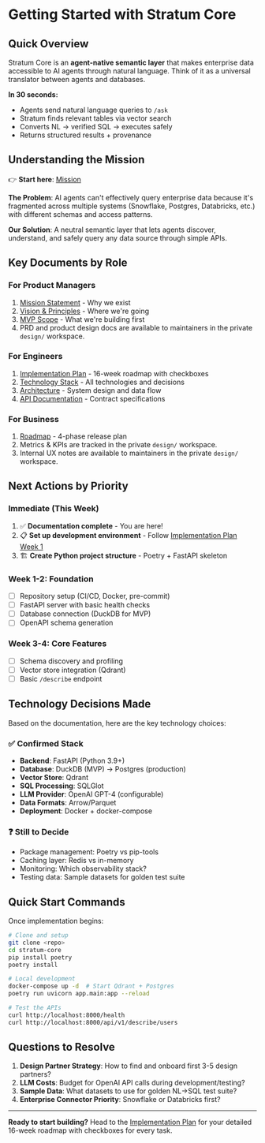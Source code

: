 # Getting Started with Stratum Core

## Quick Overview

Stratum Core is an **agent-native semantic layer** that makes enterprise data accessible to AI agents through natural language. Think of it as a universal translator between agents and databases.

**In 30 seconds:**
- Agents send natural language queries to `/ask`
- Stratum finds relevant tables via vector search
- Converts NL → verified SQL → executes safely
- Returns structured results + provenance

## Understanding the Mission

👉 **Start here**: [Mission](./mission-statement.md)

**The Problem**: AI agents can't effectively query enterprise data because it's fragmented across multiple systems (Snowflake, Postgres, Databricks, etc.) with different schemas and access patterns.

**Our Solution**: A neutral semantic layer that lets agents discover, understand, and safely query any data source through simple APIs.

## Key Documents by Role

### For Product Managers
1. [Mission Statement](./mission-statement.md) - Why we exist
2. [Vision & Principles](./vision.md) - Where we're going  
3. [MVP Scope](./mvp-scope.md) - What we're building first
4. PRD and product design docs are available to maintainers in the private `design/` workspace.

### For Engineers  
1. [Implementation Plan](./implementation-plan.md) - 16-week roadmap with checkboxes
2. [Technology Stack](./tech-stack.md) - All technologies and decisions
3. [Architecture](./architecture.md) - System design and data flow
4. [API Documentation](./api.md) - Contract specifications

### For Business
1. [Roadmap](./roadmap.md) - 4-phase release plan
2. Metrics & KPIs are tracked in the private `design/` workspace.
3. Internal UX notes are available to maintainers in the private `design/` workspace.

## Next Actions by Priority

### Immediate (This Week)
1. ✅ **Documentation complete** - You are here!
2. 📋 **Set up development environment** - Follow [Implementation Plan Week 1](./implementation-plan.md#week-1-2-project-setup)
3. 🏗️ **Create Python project structure** - Poetry + FastAPI skeleton

### Week 1-2: Foundation
- [ ] Repository setup (CI/CD, Docker, pre-commit)
- [ ] FastAPI server with basic health checks
- [ ] Database connection (DuckDB for MVP)
- [ ] OpenAPI schema generation

### Week 3-4: Core Features
- [ ] Schema discovery and profiling
- [ ] Vector store integration (Qdrant)
- [ ] Basic `/describe` endpoint

## Technology Decisions Made

Based on the documentation, here are the key technology choices:

### ✅ **Confirmed Stack**
- **Backend**: FastAPI (Python 3.9+)
- **Database**: DuckDB (MVP) → Postgres (production)  
- **Vector Store**: Qdrant
- **SQL Processing**: SQLGlot
- **LLM Provider**: OpenAI GPT-4 (configurable)
- **Data Formats**: Arrow/Parquet
- **Deployment**: Docker + docker-compose

### ❓ **Still to Decide**
- Package management: Poetry vs pip-tools
- Caching layer: Redis vs in-memory
- Monitoring: Which observability stack?
- Testing data: Sample datasets for golden test suite

## Quick Start Commands

Once implementation begins:

```bash
# Clone and setup
git clone <repo>
cd stratum-core
pip install poetry
poetry install

# Local development
docker-compose up -d  # Start Qdrant + Postgres
poetry run uvicorn app.main:app --reload

# Test the APIs
curl http://localhost:8000/health
curl http://localhost:8000/api/v1/describe/users
```

## Questions to Resolve

1. **Design Partner Strategy**: How to find and onboard first 3-5 design partners?
2. **LLM Costs**: Budget for OpenAI API calls during development/testing?
3. **Sample Data**: What datasets to use for golden NL→SQL test suite?
4. **Enterprise Connector Priority**: Snowflake or Databricks first?

---

**Ready to start building?** Head to the [Implementation Plan](./implementation-plan.md) for your detailed 16-week roadmap with checkboxes for every task.
